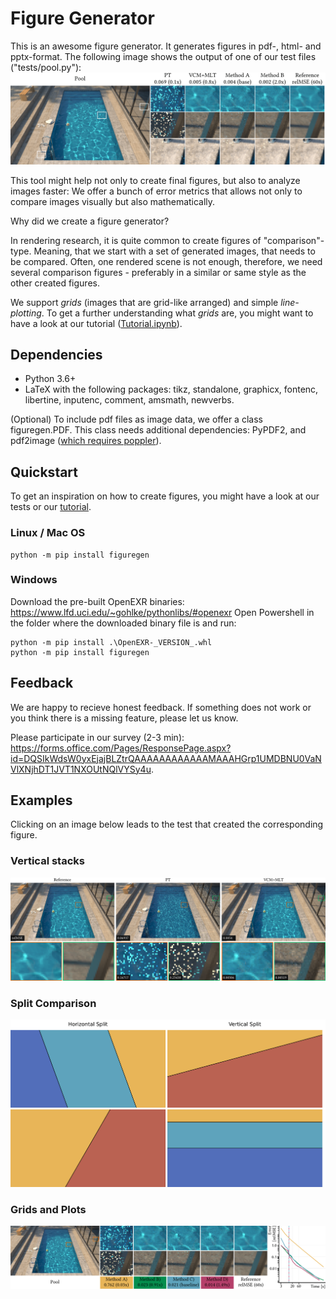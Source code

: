 # Figure Generator

This is an awesome figure generator. It generates figures in pdf-, html- and pptx-format.
The following image shows the output of one of our test files ("tests/pool.py"):
![](multi-module.png)

This tool might help not only to create final figures, but also to analyze images faster: We offer a bunch of error metrics that allows not only to compare images visually but also mathematically.

Why did we create a figure generator?

In rendering research, it is quite common to create figures of "comparison"-type. Meaning, that we start with a set of generated images, that needs to be compared. Often, one rendered scene is not enough, therefore, we need several comparison figures - preferably in a similar or same style as the other created figures.

We support _grids_ (images that are grid-like arranged) and simple _line-plotting_. To get a further understanding what _grids_ are, you might want to have a look at our tutorial ([Tutorial.ipynb](Tutorial.ipynb)).

## Dependencies

- Python 3.6+
- LaTeX with the following packages: tikz, standalone, graphicx, fontenc, libertine, inputenc, comment, amsmath, newverbs.

(Optional) To include pdf files as image data, we offer a class figuregen.PDF. This class needs additional dependencies: PyPDF2, and pdf2image ([which requires poppler](https://pypi.org/project/pdf2image/)).

## Quickstart

To get an inspiration on how to create figures, you might have a look at our tests or our [tutorial](Tutorial.ipynb).

### Linux / Mac OS

```
python -m pip install figuregen
```

### Windows

Download the pre-built OpenEXR binaries: https://www.lfd.uci.edu/~gohlke/pythonlibs/#openexr
Open Powershell in the folder where the downloaded binary file is and run:
``` 
python -m pip install .\OpenEXR-_VERSION_.whl
python -m pip install figuregen
```

## Feedback 

We are happy to recieve honest feedback. If something does not work or you think there is a missing feature, please let us know.

Please participate in our survey (2-3 min):
https://forms.office.com/Pages/ResponsePage.aspx?id=DQSIkWdsW0yxEjajBLZtrQAAAAAAAAAAAAMAAAHGrp1UMDBNU0VaNVlXNjhDT1JVT1NXOUtNQlVYSy4u.

## Examples

Clicking on an image below leads to the test that created the corresponding figure.

### Vertical stacks
[<img src="tests/vertical-stack.png" width="600"/>](tests/vertical_stack.py)
### Split Comparison
[<img src="tests/split-comparison.png" width="600"/>](tests/split_comparison.py)
### Grids and Plots
[<img src="tests/pool-siggraph.png" width="600"/>](tests/siggraph_example.py)